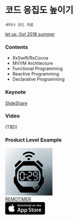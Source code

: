 # 코드 응집도 높이기

`세미나 코드 자료`

[let us: Go! 2018 summer](https://iosdevkor.github.io/let_us_go_2018_summer/)

### Contents

* RxSwift/RxCocoa
* MVVM Architecture
* Functional Programming
* Reactive Programming
* Declarative Programming

### Keynote

[SlideShare](https://www.slideshare.net/ChiwonSong/20180721-code-defragment-106434267)

### Video

(TBD)

### Product Level Example

![icon](https://raw.githubusercontent.com/iamchiwon/remotimer/master/doc_res/icon.png)<br/>
[REMOTIMER](https://github.com/iamchiwon/remotimer)<br/>
[![Download](https://raw.githubusercontent.com/iamchiwon/remotimer/master/doc_res/128x128.png)](https://itunes.apple.com/us/app/apple-store/id1414871964)
